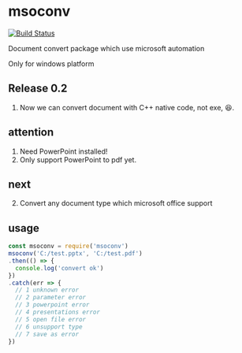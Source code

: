 # msoconv

[![Build Status](https://travis-ci.org/taoabc/msoconv.svg?branch=production)](https://travis-ci.org/taoabc/msoconv)

Document convert package which use microsoft automation

Only for windows platform

## Release 0.2
1. Now we can convert document with C++ native code, not exe, :laughing:.

## attention
1. Need PowerPoint installed!
2. Only support PowerPoint to pdf yet.

## next
2. Convert any document type which microsoft office support

## usage

```javascript
const msoconv = require('msoconv')
msoconv('C:/test.pptx', 'C:/test.pdf')
.then(() => {
  console.log('convert ok')
})
.catch(err => {
  // 1 unknown error
  // 2 parameter error
  // 3 powerpoint error
  // 4 presentations error
  // 5 open file error
  // 6 unsupport type
  // 7 save as error
})
```